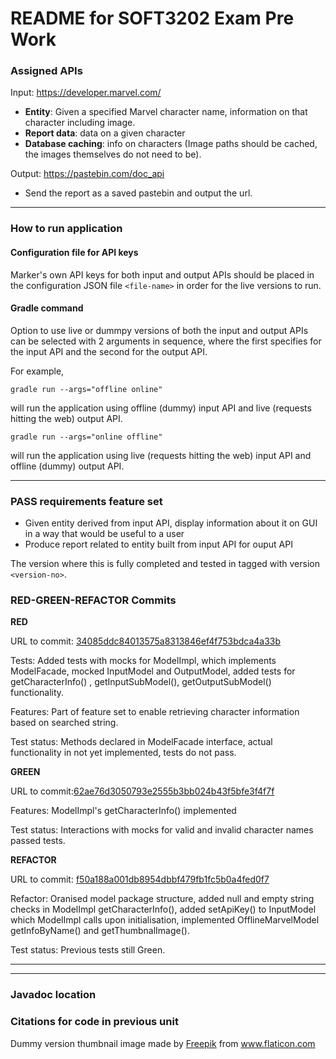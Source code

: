 # README for SOFT3202 Exam Pre Work

### Assigned APIs

Input: https://developer.marvel.com/

- **Entity**: Given a specified Marvel character name, information on that character including image. 
- **Report data**: data on a given character
- **Database caching**: info on characters (Image paths should be cached, the images themselves do not need to be).

Output: https://pastebin.com/doc_api
- Send the report as a saved pastebin and output the url.

---

### How to run application

#### Configuration file for API keys

Marker's own API keys for both input and output APIs should be placed in the configuration JSON file `<file-name>` in order for the live versions to run.

#### Gradle command

Option to use live or dummpy versions of both the input and output APIs can be selected with 2 arguments in sequence, where the first specifies for the input API and the second for the output API.

For example,

`gradle run --args="offline online"`

will run the application using offline (dummy) input API and live (requests hitting the web) output API.

`gradle run --args="online offline"`

will run the application using  live (requests hitting the web) input API and offline (dummy) output API.

---

### PASS requirements feature set

- Given entity derived from input API, display information about it on GUI in a way that would be useful to a user
- Produce report related to entity built from input API for ouput API

The version where this is fully completed and tested in tagged with version `<version-no>`.

### RED-GREEN-REFACTOR Commits

**RED** 

URL to commit: <a href="https://github.sydney.edu.au/hcha8985/SCD2_2021_Exam/commit/34085ddc84013575a8313846ef4f753bdca4a33b">34085ddc84013575a8313846ef4f753bdca4a33b</a>

Tests: Added tests with mocks for ModelImpl, which implements ModelFacade, mocked InputModel and OutputModel, added tests for getCharacterInfo() , getInputSubModel(), getOutputSubModel() functionality.

Features: Part of feature set to enable retrieving character information based on searched string.

Test status: Methods declared in ModelFacade interface, actual functionality in not yet implemented, tests do not pass.

**GREEN** 

URL to commit:<a href="https://github.sydney.edu.au/hcha8985/SCD2_2021_Exam/commit/62ae76d3050793e2555b3bb024b43f5bfe3f4f7f">62ae76d3050793e2555b3bb024b43f5bfe3f4f7f</a>

Features: ModelImpl's getCharacterInfo() implemented

Test status: Interactions with mocks for valid and invalid character names passed tests.

**REFACTOR** 

URL to commit: <a href="https://github.sydney.edu.au/hcha8985/SCD2_2021_Exam/commit/f50a188a001db8954dbbf479fb1fc5b0a4fed0f7">f50a188a001db8954dbbf479fb1fc5b0a4fed0f7</a>

Refactor: Oranised model package structure, added null and empty string checks in ModelImpl getCharacterInfo(), added setApiKey() to InputModel which ModelImpl calls upon initialisation, implemented OfflineMarvelModel getInfoByName() and getThumbnalImage().

Test status: Previous tests still Green.

---


---

### Javadoc location
  
### Citations for code in previous unit


Dummy version thumbnail image made by <a href="https://www.freepik.com" title="Freepik">Freepik</a> from <a href="https://www.flaticon.com/" title="Flaticon">www.flaticon.com</a></div>

